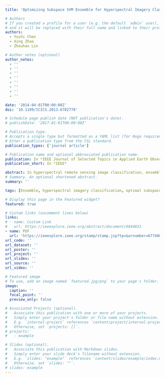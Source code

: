 ```yaml
---
title: 'Optimizing Subspace SVM Ensemble for Hyperspectral Imagery Classification'

# Authors
# If you created a profile for a user (e.g. the default `admin` user), write the username (folder name) here
# and it will be replaced with their full name and linked to their profile.
authors:
  - Yushi Chen
  - Xing Zhao
  - Zhouhan Lin

# Author notes (optional)
author_notes:
  - ''
  - ''
  - ''
  - ''
  - ''
  - ''
  - ''
  - ''

date: '2014-04-01T00:00:00Z'
doi: '10.1109/ICICS.2013.6782778'

# Schedule page publish date (NOT publication's date).
# publishDate: '2017-01-01T00:00:00Z'

# Publication type.
# Accepts a single type but formatted as a YAML list (for Hugo requirements).
# Enter a publication type from the CSL standard.
publication_types: ['journal article']

# Publication name and optional abbreviated publication name.
publication: In *IEEE Journal of Selected Topics in Applied Earth Observations and Remote Sensing *
publication_short: In *IEEE*

abstract: In hyperspectral remote sensing image classification, ensemble systems with support vector machine (SVM), such as the Random Subspace SVM Ensemble (RSSE), have significantly outperformed single SVM on the robustness and overall accuracy. In this paper, we introduce a novel subspace mechanism, the Optimizing Subspace SVM Ensemble (OSSE), to improve RSSE by selecting discriminating subspaces for individual SVMs. The framework is based on Genetic Algorithm (GA), adopting the Jeffries–Matusita (JM) distance as a criterion, to optimize the selected subspaces. The combination of optimizing subspaces is more suitable for classification than the random one, at the same time having the ability to accommodate requisite diversity within the ensemble. The modifications have improved the accuracies of individual classifiers; as a result, better overall accuracies are present. Experiments on the classification of two hyperspectral datasets reveal that our proposed OSSE obtains sound performances compared with RSSE, single SVM, and other ensemble with GA to optimize SVM.
# Summary. An optional shortened abstract.
summary: ''

tags: [Ensemble, hyperspectral imagery classification, optimal subspace, random subspace, support vector machine(SVM)]

# Display this page in the Featured widget?
featured: true

# Custom links (uncomment lines below)
links:
# - name: Custom Link
#   url: https://ieeexplore.ieee.org/abstract/document/6844831
- name: PDF
  url: 'https://ieeexplore.ieee.org/stamp/stamp.jsp?tp=&arnumber=6774860'
url_code: ''
url_dataset: ''
url_poster: ''
url_project: ''
url_slides: ''
url_source: ''
url_video: ''

# Featured image
# To use, add an image named `featured.jpg/png` to your page's folder.
image:
  caption: ''
  focal_point: ''
  preview_only: false

# Associated Projects (optional).
#   Associate this publication with one or more of your projects.
#   Simply enter your project's folder or file name without extension.
#   E.g. `internal-project` references `content/project/internal-project/index.md`.
#   Otherwise, set `projects: []`.
# projects:
#   - example

# Slides (optional).
#   Associate this publication with Markdown slides.
#   Simply enter your slide deck's filename without extension.
#   E.g. `slides: "example"` references `content/slides/example/index.md`.
#   Otherwise, set `slides: ""`.
# slides: example
---
```


<!-- # {{% callout note %}}
# Click the _Cite_ button above to demo the feature to enable visitors to import publication metadata into their reference management software.
# {{% /callout %}}

# {{% callout note %}}
# Create your slides in Markdown - click the _Slides_ button to check out the example.
# {{% /callout %}}

# Add the publication's **full text** or **supplementary notes** here. You can use rich formatting such as including [code, math, and images](https://docs.hugoblox.com/content/writing-markdown-latex/). -->
